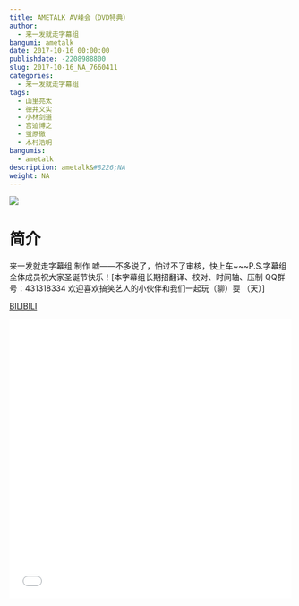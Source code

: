 ```yaml
---
title: AMETALK AV峰会（DVD特典）
author: 
  - 来一发就走字幕组
bangumi: ametalk
date: 2017-10-16 00:00:00
publishdate: -2208988800
slug: 2017-10-16_NA_7660411
categories: 
  - 来一发就走字幕组
tags: 
  - 山里亮太
  - 德井义实
  - 小林剑道
  - 宫迫博之
  - 蛍原徹
  - 木村浩明
bangumis: 
  - ametalk
description: ametalk&#8226;NA
weight: NA
---
```


![](https://i.imgur.com/Sqqw26K.jpg)

# 简介  
来一发就走字幕组 制作 嘘——不多说了，怕过不了审核，快上车~~~P.S.字幕组全体成员祝大家圣诞节快乐！[本字幕组长期招翻译、校对、时间轴、压制   QQ群号：431318334 欢迎喜欢搞笑艺人的小伙伴和我们一起玩（聊）耍 （天）]

  [BILIBILI](https://www.bilibili.com/video/av7660411/)


<div class="vcontainer">  <iframe class='video' src="//www.bilibili.com/html/html5player.html?cid=12550740&aid=7660411" width="100%" height="500" frameborder="0" allowfullscreen="allowfullscreen"></iframe></div>
